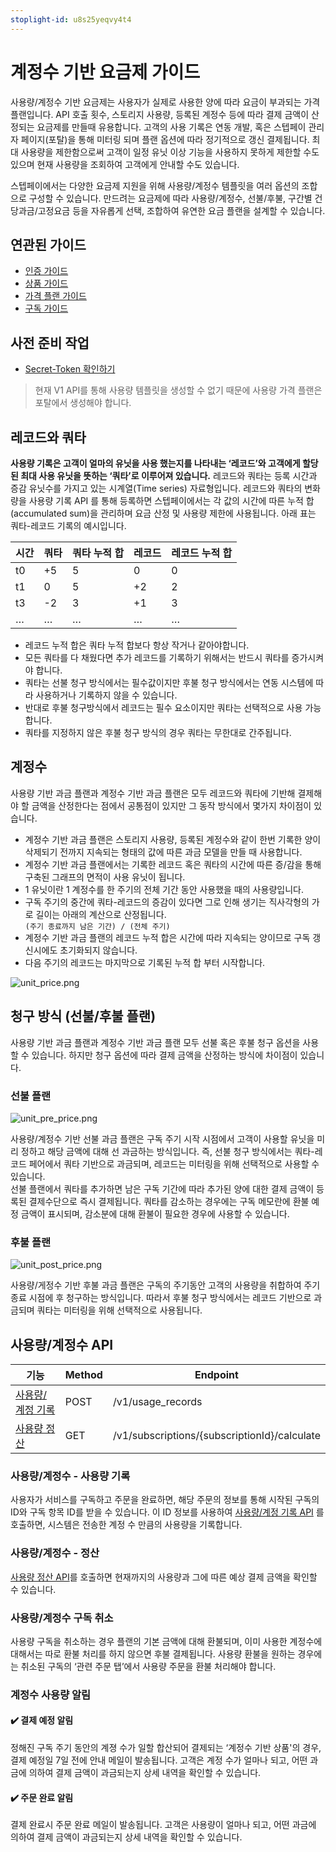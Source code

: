 ```yaml
---
stoplight-id: u8s25yeqvy4t4
---
```


# 계정수 기반 요금제 가이드
사용량/계정수 기반 요금제는 사용자가 실제로 사용한 양에 따라 요금이 부과되는 가격 플랜입니다. API 호출 횟수, 스토리지 사용량, 등록된 계정수 등에 따라 결제 금액이 산정되는 요금제를 만들때 유용합니다. 고객의 사용 기록은 연동 개발, 혹은 스텝페이 관리자 페이지(포탈)을 통해 미터링 되며 플랜 옵션에 따라 정기적으로 갱신 결제됩니다. 최대 사용량을 제한함으로써 고객이 일정 유닛 이상 기능을 사용하지 못하게 제한할 수도 있으며 현재 사용량을 조회하여 고객에게 안내할 수도 있습니다.

스텝페이에서는 다양한 요금제 지원을 위해 사용량/계정수 템플릿을 여러 옵션의 조합으로 구성할 수 있습니다. 만드려는 요금제에 따라 사용량/계정수, 선불/후불, 구간별 건당과금/고정요금 등을 자유롭게 선택, 조합하여 유연한 요금 플랜을 설계할 수 있습니다.

## 연관된 가이드

- [인증 가이드](https://docs.develop.steppay.kr/docs/guide/urvjmavys1lar-)
- [상품 가이드](https://docs.develop.steppay.kr/docs/guide/6lao84lvary24-)
- [가격 플랜 가이드](https://docs.develop.steppay.kr/docs/guide/fmi0buxwf1zj3-)
- [구독 가이드](https://docs.develop.steppay.kr/docs/guide/3fho91a9pl1bs-)

## 사전 준비 작업

- [Secret-Token 확인하기](https://docs.develop.steppay.kr/docs/guide/urvjmavys1lar-#1-secret-token)

<!-- theme: warning -->
> 현재 V1 API를 통해 사용량 템플릿을 생성할 수 없기 때문에 사용량 가격 플랜은 포탈에서 생성해야 합니다.

## 레코드와 쿼타

**사용량 기록은 고객이 얼마의 유닛을 사용 했는지를 나타내는 ‘레코드’와 고객에게 할당된 최대 사용 유닛을 뜻하는 ‘쿼타’로 이루어져 있습니다.** 레코드와 쿼타는 등록 시간과 증감 유닛수를 가지고 있는 시계열(Time series) 자료형입니다. 레코드와 쿼타의 변화량을 사용량 기록 API 를 통해 등록하면 스텝페이에서는 각 값의 시간에 따른 누적 합(accumulated sum)을 관리하며 요금 산정 및 사용량 제한에 사용됩니다. 아래 표는 쿼타-레코드 기록의 예시입니다.

| 시간 | 쿼타 | 쿼타 누적 합 | 레코드 | 레코드 누적 합 |
| --- | --- | --- | --- | --- |
| t0 | +5 | 5 | 0 | 0 |
| t1 | 0 | 5 | +2 | 2 |
| t3 | -2 | 3 | +1 | 3 |
| … | … | … | … | … |

- 레코드 누적 합은 쿼타 누적 합보다 항상 작거나 같아야합니다. 
- 모든 쿼타를 다 채웠다면 추가 레코드를 기록하기 위해서는 반드시 쿼타를 증가시켜야 합니다. 
- 쿼타는 선불 청구 방식에서는 필수값이지만 후불 청구 방식에서는 연동 시스템에 따라 사용하거나 기록하지 않을 수 있습니다. 
- 반대로 후불 청구방식에서 레코드는 필수 요소이지만 쿼타는 선택적으로 사용 가능합니다. 
- 쿼타를 지정하지 않은 후불 청구 방식의 경우 쿼타는 무한대로 간주됩니다.

## 계정수

사용량 기반 과금 플랜과 계정수 기반 과금 플랜은 모두 레코드와 쿼타에 기반해 결제해야 할 금액을 산정한다는 점에서 공통점이 있지만 그 동작 방식에서 몇가지 차이점이 있습니다. 

- 계정수 기반 과금 플랜은 스토리지 사용량, 등록된 계정수와 같이 한번 기록한 양이 삭제되기 전까지 지속되는 형태의 값에 따른 과금 모델을 만들 때 사용합니다. 
- 계정수 기반 과금 플랜에서는 기록한 레코드 혹은 쿼타의 시간에 따른 증/감을 통해 구축된 그래프의 면적이 사용 유닛이 됩니다. 
- 1 유닛이란 1 계정수를 한 주기의 전체 기간 동안 사용했을 때의 사용량입니다.   
- 구독 주기의 중간에 쿼타-레코드의 증감이 있다면 그로 인해 생기는 직사각형의 가로 길이는 아래의 계산으로 산정됩니다.  
  `(주기 종료까지 남은 기간) / (전체 주기)`
- 계정수 기반 과금 플랜의 레코드 누적 합은 시간에 따라 지속되는 양이므로 구독 갱신시에도 초기화되지 않습니다. 
- 다음 주기의 레코드는 마지막으로 기록된 누적 합 부터 시작합니다.

![unit_price.png](https://docs-image-translator-steppay.vercel.app/api/localize?dir=04_price_plan&name=04-2_unit/unit_price.png)


## 청구 방식 (선불/후불 플랜)

사용량 기반 과금 플랜과 계정수 기반 과금 플랜 모두 선불 혹은 후불 청구 옵션을 사용할 수 있습니다. 하지만 청구 옵션에 따라 결제 금액을 산정하는 방식에 차이점이 있습니다.

### 선불 플랜

  ![unit_pre_price.png](https://docs-image-translator-steppay.vercel.app/api/localize?dir=04_price_plan&name=04-2_unit/unit_pre_price.png)

사용량/계정수 기반 선불 과금 플랜은 구독 주기 시작 시점에서 고객이 사용할 유닛을 미리 정하고 해당 금액에 대해 선 과금하는 방식입니다. 즉, 선불 청구 방식에서는 쿼타-레코드 페어에서 쿼타 기반으로 과금되며, 레코드는 미터링을 위해 선택적으로 사용할 수 있습니다.   
선불 플랜에서 쿼타를 추가하면 남은 구독 기간에 따라 추가된 양에 대한 결제 금액이 등록된 결제수단으로 즉시 결제됩니다. 쿼타를 감소하는 경우에는 구독 메모란에 환불 예정 금액이 표시되며, 감소분에 대해 환불이 필요한 경우에 사용할 수 있습니다.

### 후불 플랜

  ![unit_post_price.png](https://docs-image-translator-steppay.vercel.app/api/localize?dir=04_price_plan&name=04-2_unit/unit_post_price.png)

사용량/게정수 기반 후불 과금 플랜은 구독의 주기동안 고객의 사용량을 취합하여 주기 종료 시점에 후 청구하는 방식입니다. 따라서 후불 청구 방식에서는 레코드 기반으로 과금되며 쿼타는 미터링을 위해 선택적으로 사용됩니다.

## 사용량/계정수 API

| 기능                                                                | Method | Endpoint                                                                |
|-------------------------------------------------------------------|--------|-------------------------------------------------------------------------|
| [사용량/계정 기록](https://docs.develop.steppay.kr/docs/api/usn75ct3klqvb-api)  | POST   | /v1/usage_records                                                       |
| [사용량 정산](https://docs.develop.steppay.kr/docs/api/3cujnnbmdysz8-) | GET    | /v1/subscriptions/{subscriptionId}/calculate                            |

### 사용량/계정수 - 사용량 기록

사용자가 서비스를 구독하고 주문을 완료하면, 해당 주문의 정보를 통해 시작된 구독의 ID와 구독 항목 ID를 받을 수 있습니다. 이 ID 정보를 사용하여 [사용량/계정 기록 API](https://docs.develop.steppay.kr/docs/api/usn75ct3klqvb-api) 를 호출하면, 시스템은 전송한 계정 수 만큼의 사용량을 기록합니다.

### 사용량/계정수 - 정산

[사용량 정산 API](https://docs.develop.steppay.kr/docs/api/3cujnnbmdysz8-)를 호출하면 현재까지의 사용량과 그에 따른 예상 결제 금액을 확인할 수 있습니다.


### 사용량/계정수 구독 취소

사용량 구독을 취소하는 경우 플랜의 기본 금액에 대해 환불되며, 이미 사용한 계정수에 대해서는 따로 환불 처리를 하지 않으면 후불 결제됩니다. 
사용량 환불을 원하는 경우에는 취소된 구독의 ‘관련 주문 탭’에서 사용량 주문을 환불 처리해야 합니다.

### 계정수 사용량 알림

#### ✔️ 결제 예정 알림

정해진 구독 주기 동안의 계졍 수가 일할 합산되어 결제되는 ‘계정수 기반 상품'의 경우, 결제 예정일 7일 전에 안내 메일이 발송됩니다. 
고객은 계정 수가 얼마나 되고, 어떤 과금에 의하여 결제 금액이 과금되는지 상세 내역을 확인할 수 있습니다.

#### ✔️ 주문 완료 알림

결제 완료시 주문 완료 메일이 발송됩니다. 고객은 사용량이 얼마나 되고, 어떤 과금에 의하여 결제 금액이 과금되는지 상세 내역을 확인할 수 있습니다.

</br>
